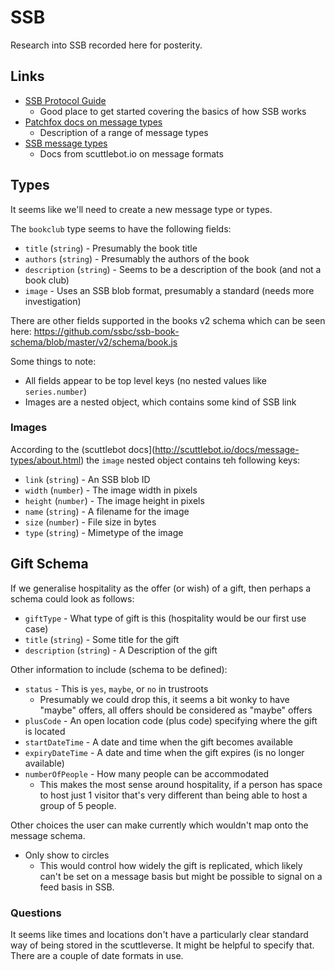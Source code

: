 # SSB

Research into SSB recorded here for posterity.

## Links

- [SSB Protocol Guide](https://ssbc.github.io/scuttlebutt-protocol-guide/)
  - Good place to get started covering the basics of how SSB works
- [Patchfox docs on message types](https://patchfox.org/#/message_types/)
  - Description of a range of message types
- [SSB message types](http://scuttlebot.io/docs/message-types/post.html)
  - Docs from scuttlebot.io on message formats

## Types

It seems like we'll need to create a new message type or types.

The `bookclub` type seems to have the following fields:

- `title` (`string`) - Presumably the book title
- `authors` (`string`) - Presumably the authors of the book
- `description` (`string`) - Seems to be a description of the book (and not a book club)
- `image` - Uses an SSB blob format, presumably a standard (needs more investigation)

There are other fields supported in the books v2 schema which can be seen here: https://github.com/ssbc/ssb-book-schema/blob/master/v2/schema/book.js

Some things to note:

- All fields appear to be top level keys (no nested values like `series.number`)
- Images are a nested object, which contains some kind of SSB link

### Images

According to the (scuttlebot docs](http://scuttlebot.io/docs/message-types/about.html) the `image` nested object contains teh following keys:

- `link` (`string`) - An SSB blob ID
- `width` (`number`) - The image width in pixels
- `height` (`number`) - The image height in pixels
- `name` (`string`) - A filename for the image
- `size` (`number`) - File size in bytes
- `type` (`string`) - Mimetype of the image

## Gift Schema

If we generalise hospitality as the offer (or wish) of a gift, then perhaps a schema could look as follows:

- `giftType` - What type of gift is this (hospitality would be our first use case)
- `title` (`string`) - Some title for the gift
- `description` (`string`) - A Description of the gift

Other information to include (schema to be defined):

- `status` - This is `yes`, `maybe`, or `no` in trustroots
  - Presumably we could drop this, it seems a bit wonky to have "maybe" offers, all offers should be considered as "maybe" offers
- `plusCode` - An open location code (plus code) specifying where the gift is located
- `startDateTime` - A date and time when the gift becomes available
- `expiryDateTime` - A date and time when the gift expires (is no longer available)
- `numberOfPeople` - How many people can be accommodated
  - This makes the most sense around hospitality, if a person has space to host just 1 visitor that's very different than being able to host a group of 5 people.

Other choices the user can make currently which wouldn't map onto the message schema.

- Only show to circles
  - This would control how widely the gift is replicated, which likely can't be set on a message basis but might be possible to signal on a feed basis in SSB.

### Questions

It seems like times and locations don't have a particularly clear standard way of being stored in the scuttleverse. It might be helpful to specify that. There are a couple of date formats in use.
